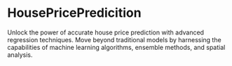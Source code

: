 # HousePricePredicition
 Unlock the power of accurate house price prediction with advanced regression techniques. Move beyond traditional models by harnessing the capabilities of machine learning algorithms, ensemble methods, and spatial analysis.
